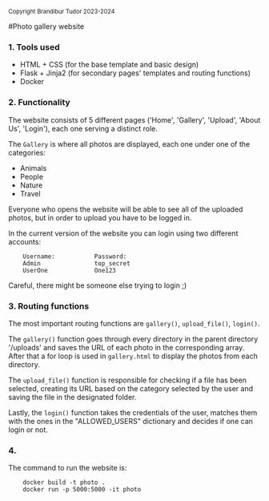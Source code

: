 <small>Copyright Brandibur Tudor 2023-2024</small>

#Photo gallery website

### 1. Tools used
* HTML + CSS (for the base template and basic design)
* Flask + Jinja2 (for secondary pages' templates and routing functions)
* Docker

### 2. Functionality
The website consists of 5 different pages ('Home', 'Gallery', 'Upload', 'About Us', 'Login'), each one serving a distinct role.

The `Gallery` is where all photos are displayed, each one under one of the categories:
* Animals
* People
* Nature
* Travel

Everyone who opens the website will be able to see all of the uploaded photos, but in order to upload you have to be logged in. 

In the current version of the website you can login using two different accounts:
		
		Username:			Password:
		Admin				top_secret
		UserOne				One123

Careful, there might be someone else trying to login ;)

### 3. Routing functions

The most important routing functions are `gallery()`, `upload_file()`, `login()`.

The `gallery()` function goes through every directory in the parent directory '/uploads' and saves the URL of each photo in the corresponding array. After that a for loop is used in `gallery.html` to display the photos from each directory.


The `upload_file()` function is responsible for checking if a file has been selected, creating its URL based on the category selected by the user and saving the file in the designated folder.


Lastly, the `login()` function takes the credentials of the user, matches them with the ones in the "ALLOWED_USERS" dictionary and decides if one can login or not.


### 4. 

The command to run the website is:

		docker build -t photo .
		docker run -p 5000:5000 -it photo

